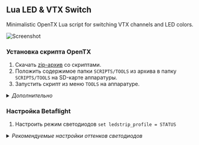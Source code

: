 ## Lua LED & VTX Switch

Minimalistic OpenTX Lua script for switching VTX channels and LED colors.

![Screenshot](https://github.com/alexeystn/lua-vtx-switch/blob/master/screenshot.png?raw=true)

### Установка скрипта OpenTX

1) Скачать [zip-архив](https://github.com/alexeystn/lua-vtx-switch/archive/refs/heads/master.zip) со скриптами.
2) Положить содержимое папки `SCRIPTS/TOOLS` из архива в папку `SCRIPTS/TOOLS` на SD-карте аппаратуры.
3) Запустить скрипт из меню `TOOLS` на аппаратуре.

<details>
  <summary> <i>Дополнительно</i> </summary>
  Для быстрого доступа к скрипту на экране телеметрии:
  
  4) Положить `ledvtx.lua` из папки `SCRIPTS/TELEMETRY` из архива в папку `SCRIPTS/TELEMETRY` на SD-карте.
  5) В настройках модели на странице [DISPLAY] выбрать `Script: ledvtx` для любого из экранов.  
</details>

### Настройка Betaflight

1) Настроить режим светодиодов `set ledstrip_profile = STATUS`

<details>
  <summary> <i>Рекомендуемые настройки оттенков светодиодов</i> </summary>
  
```
color 1 30,100,120
color 2 0,0,240
color 3 10,0,220
color 4 30,0,180
color 5 90,0,180
color 6 120,0,240
color 7 150,0,180
color 8 180,0,120
color 9 210,0,180
color 10 240,0,240
color 11 270,0,180
color 12 300,0,120
color 13 330,0,180
```
  
</details>

